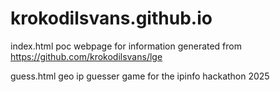 # krokodilsvans.github.io
index.html poc webpage for information generated from https://github.com/krokodilsvans/lge

guess.html geo ip guesser game for the ipinfo hackathon 2025
